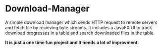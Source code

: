 # Download-Manager

A simple download manager which sends HTTP request to remote servers and fetch file by recieving byte streams. It includes a JavaFX UI to track download progresses in a table and search downloaded files in the table.

<b>It is just a one time fun project and It needs a lot of improvment.</b>
